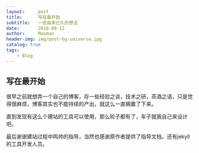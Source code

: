 ```yaml
---
layout:     post
title:      写在最开始
subtitle:   一些由来已久的想法
date:       2018-09-12
author:     Maomao
header-img: img/post-bg-universe.jpg
catalog: true
tags:
    - Blog
---
```



## 写在最开始

很早之前就想弄一个自己的博客，存一些经验之谈，技术之研，茶酒之语，只是觉得很麻烦，博客其实也不能持续的产出，就这么一直搁置了下来。

直到发现有这么个建站的工具可以使用，那么轮子都有了，车子就我自己来设计吧。

最后谢谢建站过程中鸣帅的指导，当然也感谢原作者提供了指导文档，还有jekyll的工具开发人员。

